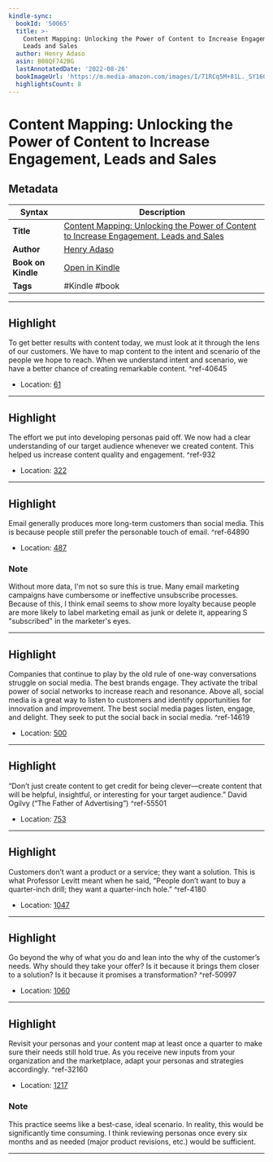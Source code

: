 ```yaml
---
kindle-sync:
  bookId: '50065'
  title: >-
    Content Mapping: Unlocking the Power of Content to Increase Engagement,
    Leads and Sales
  author: Henry Adaso
  asin: B08QF742BG
  lastAnnotatedDate: '2022-08-26'
  bookImageUrl: 'https://m.media-amazon.com/images/I/71RCq5M+81L._SY160.jpg'
  highlightsCount: 8
---
```

# Content Mapping: Unlocking the Power of Content to Increase Engagement, Leads and Sales

## Metadata

| Syntax | Description |
| ---------- | ---------- |
| **Title** | [Content Mapping: Unlocking the Power of Content to Increase Engagement, Leads and Sales](https://www.amazon.com/dp/B08QF742BG) |
| **Author** | [Henry Adaso](https://www.amazon.comundefined) |
| **Book on Kindle** | <a href="kindle://book?action=open&asin=B08QF742BG" target="_blank">Open in Kindle</a> |
| **Tags** | #Kindle #book |

---

## Highlight

To get better results with content today, we must look at it through the lens of our customers. We have to map content to the intent and scenario of the people we hope to reach. When we understand intent and scenario, we have a better chance of creating remarkable content. ^ref-40645

- Location: [61](kindle://book?action=open&asin=B08QF742BG&location=61)

---
## Highlight

The effort we put into developing personas paid off. We now had a clear understanding of our target audience whenever we created content. This helped us increase content quality and engagement. ^ref-932

- Location: [322](kindle://book?action=open&asin=B08QF742BG&location=322)

---
## Highlight

Email generally produces more long-term customers than social media. This is because people still prefer the personable touch of email. ^ref-64890

- Location: [487](kindle://book?action=open&asin=B08QF742BG&location=487)

### Note
Without more data, I'm not so sure this is true. Many email marketing campaigns have cumbersome or ineffective unsubscribe processes. Because of this, I think email seems to show more loyalty because people are more likely to label marketing email as junk or delete it, appearing S "subscribed" in the marketer's eyes.

---
## Highlight

Companies that continue to play by the old rule of one-way conversations struggle on social media. The best brands engage. They activate the tribal power of social networks to increase reach and resonance. Above all, social media is a great way to listen to customers and identify opportunities for innovation and improvement. The best social media pages listen, engage, and delight. They seek to put the social back in social media. ^ref-14619

- Location: [500](kindle://book?action=open&asin=B08QF742BG&location=500)

---
## Highlight

“Don’t just create content to get credit for being clever—create content that will be helpful, insightful, or interesting for your target audience.” David Ogilvy (“The Father of Advertising”) ^ref-55501

- Location: [753](kindle://book?action=open&asin=B08QF742BG&location=753)

---
## Highlight

Customers don’t want a product or a service; they want a solution. This is what Professor Levitt meant when he said, “People don’t want to buy a quarter-inch drill; they want a quarter-inch hole.” ^ref-4180

- Location: [1047](kindle://book?action=open&asin=B08QF742BG&location=1047)

---
## Highlight

Go beyond the why of what you do and lean into the why of the customer’s needs. Why should they take your offer? Is it because it brings them closer to a solution? Is it because it promises a transformation? ^ref-50997

- Location: [1060](kindle://book?action=open&asin=B08QF742BG&location=1060)

---
## Highlight

Revisit your personas and your content map at least once a quarter to make sure their needs still hold true. As you receive new inputs from your organization and the marketplace, adapt your personas and strategies accordingly. ^ref-32160

- Location: [1217](kindle://book?action=open&asin=B08QF742BG&location=1217)

### Note
This practice seems like a best-case, ideal scenario. In reality, this would be significantly time consuming. I think reviewing personas once every six months and as needed (major product revisions, etc.) would be sufficient.

---
